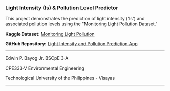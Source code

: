 ### Light Intensity (Is) & Pollution Level Predictor

This project demonstrates the prediction of light intensity ('Is') and associated pollution levels using the "Monitoring Light Pollution Dataset."

**Kaggle Dataset:** [Monitoring Light Pollution](https://www.kaggle.com/datasets/hamtaghanbaripour/monitoring-light-pollution)

**GitHub Repository:** [Light Intensity and Pollution Prediction App](https://github.com/naaivvv/light_intensity_prediction_app.git)

---

Edwin P. Bayog Jr. BSCpE 3-A

CPE333-V Environmental Engineering

Technological University of the Philippines - Visayas

---
